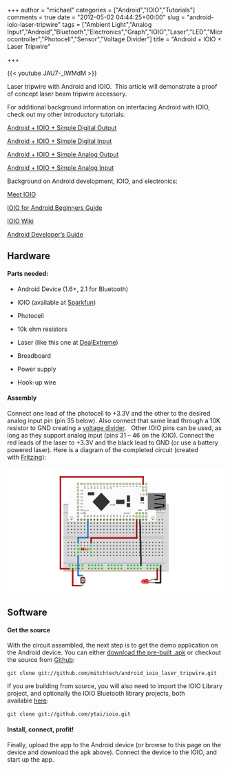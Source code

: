 +++
author = "michael"
categories = ["Android","IOIO","Tutorials"]
comments = true
date = "2012-05-02 04:44:25+00:00"
slug = "android-ioio-laser-tripwire"
tags = ["Ambient Light","Analog Input","Android","Bluetooth","Electronics","Graph","IOIO","Laser","LED","Microcontroller","Photocell","Sensor","Voltage Divider"]
title = "Android + IOIO + Laser Tripwire"

+++

{{< youtube JAU7-_IWMdM >}}

Laser tripwire with Android and IOIO.  This article will demonstrate a proof of concept laser beam tripwire accessory.

For additional background information on interfacing Android with IOIO, check out my other introductory tutorials:

[Android + IOIO + Simple Digital Output](http://mitchtech.net/android-ioio-simple-digital-output/)

[Android + IOIO + Simple Digital Input](http://mitchtech.net/android-ioio-simple-digital-input/)

[Android + IOIO + Simple Analog Output](http://mitchtech.net/android-ioio-simple-analog-output/)

[Android + IOIO + Simple Analog Input](http://mitchtech.net/android-ioio-simple-analog-input/)

Background on Android development, IOIO, and electronics:

[Meet IOIO](http://ytai-mer.blogspot.com/2011/04/meet-ioio-io-for-android.html)

[IOIO for Android Beginners Guide](http://www.sparkfun.com/tutorials/280)

[IOIO Wiki](https://github.com/ytai/ioio/wiki)

[Android Developer’s Guide](http://developer.android.com/guide/index.html)

## Hardware

#### Parts needed:

  * Android Device (1.6+, 2.1 for Bluetooth)

  * IOIO (available at [Sparkfun](http://www.sparkfun.com/products/10748))

  * Photocell

  * 10k ohm resistors

  * Laser (like this one at [DealExtreme](http://dx.com/p/6mm-5mw-red-laser-module-3-5-4-5v-13378?Utm_rid=33954493&Utm_source=affiliate))

  * Breadboard

  * Power supply

  * Hook-up wire

#### Assembly

Connect one lead of the photocell to +3.3V and the other to the desired analog input pin (pin 35 below). Also connect that same lead through a 10K resistor to GND creating a [voltage divider](http://en.wikipedia.org/wiki/Voltage_divider).   Other IOIO pins can be used, as long as they support analog input (pins 31 – 46 on the IOIO). Connect the red leads of the laser to +3.3V and the black lead to GND (or use a battery powered laser). Here is a diagram of the completed circuit (created with [Fritzing](http://fritzing.org/)):

![](/img/ioio_laser_tripwire.png)

## Software

#### Get the source

With the circuit assembled, the next step is to get the demo application on the Android device. You can either [download the pre-built .apk](http://mitch-tech.appspot.com/ioio/IOIOLaserTripwire.apk) or checkout the source from [Github](https://github.com/mitchtech/android_ioio_laser_tripwire):

```
git clone git://github.com/mitchtech/android_ioio_laser_tripwire.git
```

If you are building from source, you will also need to import the IOIO Library project, and optionally the IOIO Bluetooth library projects, both available [here](https://github.com/ytai/ioio):

```
git clone git://github.com/ytai/ioio.git
```

#### Install, connect, profit!

Finally, upload the app to the Android device (or browse to this page on the device and download the apk above). Connect the device to the IOIO, and start up the app.

